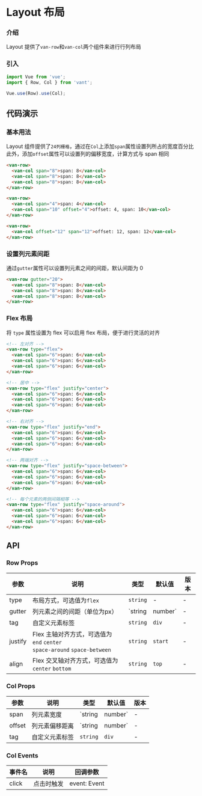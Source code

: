 # Layout 布局

### 介绍

Layout 提供了`van-row`和`van-col`两个组件来进行行列布局

### 引入

``` javascript
import Vue from 'vue';
import { Row, Col } from 'vant';

Vue.use(Row).use(Col);
```

## 代码演示

### 基本用法

Layout 组件提供了`24列栅格`，通过在`Col`上添加`span`属性设置列所占的宽度百分比    
此外，添加`offset`属性可以设置列的偏移宽度，计算方式与 span 相同

```html
<van-row>
  <van-col span="8">span: 8</van-col>
  <van-col span="8">span: 8</van-col>
  <van-col span="8">span: 8</van-col>
</van-row>

<van-row>
  <van-col span="4">span: 4</van-col>
  <van-col span="10" offset="4">offset: 4, span: 10</van-col>
</van-row>

<van-row>
  <van-col offset="12" span="12">offset: 12, span: 12</van-col>
</van-row>
```

### 设置列元素间距

通过`gutter`属性可以设置列元素之间的间距，默认间距为 0

```html
<van-row gutter="20">
  <van-col span="8">span: 8</van-col>
  <van-col span="8">span: 8</van-col>
  <van-col span="8">span: 8</van-col>
</van-row>
```

### Flex 布局

将 `type` 属性设置为 flex 可以启用 flex 布局，便于进行灵活的对齐

```html
<!-- 左对齐 -->
<van-row type="flex">
  <van-col span="6">span: 6</van-col>
  <van-col span="6">span: 6</van-col>
  <van-col span="6">span: 6</van-col>
</van-row>

<!-- 居中 -->
<van-row type="flex" justify="center">
  <van-col span="6">span: 6</van-col>
  <van-col span="6">span: 6</van-col>
  <van-col span="6">span: 6</van-col>
</van-row>

<!-- 右对齐 -->
<van-row type="flex" justify="end">
  <van-col span="6">span: 6</van-col>
  <van-col span="6">span: 6</van-col>
  <van-col span="6">span: 6</van-col>
</van-row>

<!-- 两端对齐 -->
<van-row type="flex" justify="space-between">
  <van-col span="6">span: 6</van-col>
  <van-col span="6">span: 6</van-col>
  <van-col span="6">span: 6</van-col>
</van-row>

<!-- 每个元素的两侧间隔相等 -->
<van-row type="flex" justify="space-around">
  <van-col span="6">span: 6</van-col>
  <van-col span="6">span: 6</van-col>
  <van-col span="6">span: 6</van-col>
</van-row>
```

## API

### Row Props

| 参数 | 说明 | 类型 | 默认值 | 版本 |
|------|------|------|------|------|
| type | 布局方式，可选值为`flex` | `string` | - | - |
| gutter | 列元素之间的间距（单位为px） | `string | number` | - | - |
| tag | 自定义元素标签 | `string` | `div` | - |
| justify | Flex 主轴对齐方式，可选值为 `end` `center` <br> `space-around` `space-between` | `string` | `start` | - |
| align | Flex 交叉轴对齐方式，可选值为 `center` `bottom` | `string` | `top` | - |

### Col Props

| 参数 | 说明 | 类型 | 默认值 | 版本 |
|------|------|------|------|------|
| span | 列元素宽度 | `string | number` | - | - |
| offset | 列元素偏移距离 | `string | number` | - | - |
| tag | 自定义元素标签 | `string` | `div` | - |

### Col Events

| 事件名 | 说明 | 回调参数 |
|------|------|------|
| click | 点击时触发 | event: Event |
